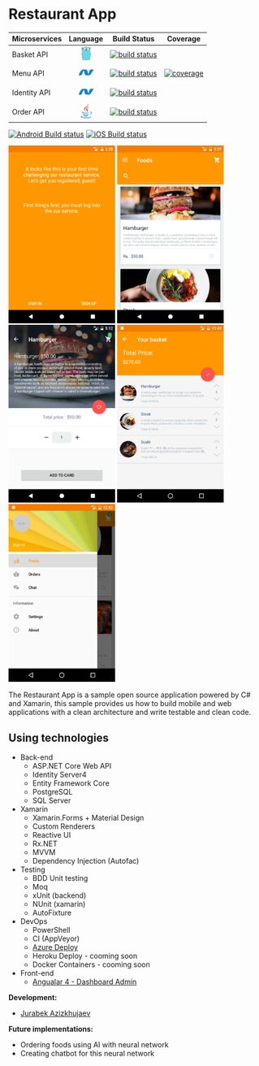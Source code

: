 # Restaurant App

| Microservices | Language      | Build Status | Coverage  |
| :-------------|:-------------:| :-----------:| :--------:|
| Basket API    | <img src="art/golang.svg" width="20"/> |[![build status](https://s3.eu-central-1.amazonaws.com/jurabek-restaurant-app/badges/basket_api_build_status.svg)](https://gitlab.com/Jurabek/Restaurant-App/pipelines)|
| Menu API      | <img src="art/dotnet.svg" width="30"/>    | [![build status](https://s3.eu-central-1.amazonaws.com/jurabek-restaurant-app/badges/menu_api_build_status.svg)](https://gitlab.com/Jurabek/Restaurant-App/pipelines) | [![coverage](https://s3.eu-central-1.amazonaws.com/jurabek-restaurant-app/badges/menu_api_coverage.svg)](https://s3.eu-central-1.amazonaws.com/jurabek-restaurant-app/coverage/menu_api/index.htm)|
| Identity API | <img src="art/dotnet.svg" width="30"/> | [![build status](https://s3.eu-central-1.amazonaws.com/jurabek-restaurant-app/badges/identity_api_build_status.svg)](https://gitlab.com/Jurabek/Restaurant-App/pipelines) |
| Order API | <img src="art/java.svg" width="30"/> |[![build status](https://s3.eu-central-1.amazonaws.com/jurabek-restaurant-app/badges/order_api_build_status.svg)](https://gitlab.com/Jurabek/Restaurant-App/pipelines) |

[![Android Build status](https://build.appcenter.ms/v0.1/apps/ae1793a8-cb35-40cc-a5db-583847244261/branches/develop/badge)](https://appcenter.ms)
[![iOS Build status](https://build.appcenter.ms/v0.1/apps/9a0e12b9-f5cc-4a2c-8d54-f09e48cffd86/branches/develop/badge)](https://appcenter.ms)

<img src="art/1.png" width="210"/> <img src="art/2.png" width="210"/> <img src="art/3.png" width="210"/> <img src="art/4.png" width="210"/> <img src="art/5.png" width="210"/>

The Restaurant App is a sample open source application powered by C# and Xamarin, this sample provides us how to build mobile and web applications with a clean architecture and write testable and clean code.

## Using technologies

* Back-end
  * ASP.NET Core Web API
  * Identity Server4
  * Entity Framework Core
  * PostgreSQL
  * SQL Server
* Xamarin
  * Xamarin.Forms + Material Design
  * Custom Renderers
  * Reactive UI
  * Rx.NET
  * MVVM
  * Dependency Injection (Autofac)
* Testing
  * BDD Unit testing
  * Moq
  * xUnit (backend)
  * NUnit (xamarin)
  * AutoFixture
* DevOps
  * PowerShell
  * CI (AppVeyor)
  * [Azure Deploy](https://restaurantserverapi.azurewebsites.net/)
  * Heroku Deploy - cooming soon
  * Docker Containers - cooming soon
* Front-end
  * [Angualar 4 - Dashboard Admin](https://github.com/Jurabek/Restaurant-App-Dashboard)

**Development:**

* [Jurabek Azizkhujaev](https://github.com/jurabek)

**Future implementations:**

* Ordering foods using AI with neural network
* Creating chatbot for this neural network
